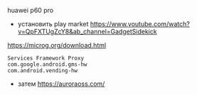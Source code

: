 huawei p60 pro

- установить play market
https://www.youtube.com/watch?v=QpFXTUgZcY8&ab_channel=GadgetSidekick

https://microg.org/download.html

```
Services Framework Proxy
com.google.android.gms-hw
com.android.vending-hw
```
- затем
https://auroraoss.com/
